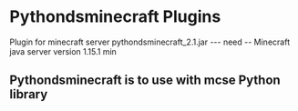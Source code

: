 # Pythondsminecraft Plugins

Plugin for minecraft server 
pythondsminecraft_2.1.jar    --- need --   Minecraft java server version 1.15.1 min

## Pythondsminecraft is to use with mcse Python library
